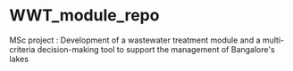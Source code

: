 # WWT_module_repo
 MSc project : Development of a wastewater treatment module and a multi-criteria decision-making tool to support the management of Bangalore's lakes
